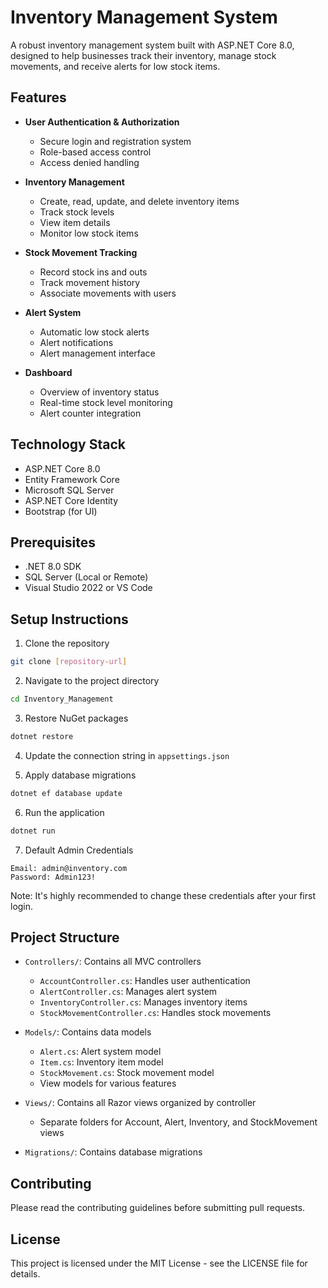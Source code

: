 # Inventory Management System

A robust inventory management system built with ASP.NET Core 8.0, designed to help businesses track their inventory, manage stock movements, and receive alerts for low stock items.

## Features

- **User Authentication & Authorization**
  - Secure login and registration system
  - Role-based access control
  - Access denied handling

- **Inventory Management**
  - Create, read, update, and delete inventory items
  - Track stock levels
  - View item details
  - Monitor low stock items

- **Stock Movement Tracking**
  - Record stock ins and outs
  - Track movement history
  - Associate movements with users

- **Alert System**
  - Automatic low stock alerts
  - Alert notifications
  - Alert management interface

- **Dashboard**
  - Overview of inventory status
  - Real-time stock level monitoring
  - Alert counter integration

## Technology Stack

- ASP.NET Core 8.0
- Entity Framework Core
- Microsoft SQL Server
- ASP.NET Core Identity
- Bootstrap (for UI)

## Prerequisites

- .NET 8.0 SDK
- SQL Server (Local or Remote)
- Visual Studio 2022 or VS Code

## Setup Instructions

1. Clone the repository
```bash
git clone [repository-url]
```

2. Navigate to the project directory
```bash
cd Inventory_Management
```

3. Restore NuGet packages
```bash
dotnet restore
```

4. Update the connection string in `appsettings.json`

5. Apply database migrations
```bash
dotnet ef database update
```

6. Run the application
```bash
dotnet run
```

7. Default Admin Credentials
```
Email: admin@inventory.com
Password: Admin123!
```

Note: It's highly recommended to change these credentials after your first login.

## Project Structure

- `Controllers/`: Contains all MVC controllers
  - `AccountController.cs`: Handles user authentication
  - `AlertController.cs`: Manages alert system
  - `InventoryController.cs`: Manages inventory items
  - `StockMovementController.cs`: Handles stock movements

- `Models/`: Contains data models
  - `Alert.cs`: Alert system model
  - `Item.cs`: Inventory item model
  - `StockMovement.cs`: Stock movement model
  - View models for various features

- `Views/`: Contains all Razor views organized by controller
  - Separate folders for Account, Alert, Inventory, and StockMovement views

- `Migrations/`: Contains database migrations

## Contributing

Please read the contributing guidelines before submitting pull requests.

## License

This project is licensed under the MIT License - see the LICENSE file for details.
